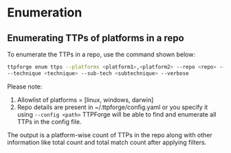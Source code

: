 # Enumeration

## Enumerating TTPs of platforms in a repo

To enumerate the TTPs in a repo, use the command shown below:

```bash
ttpforge enum ttps --platforms <platform1>,<platform2> --repo <repo> --tactic <tactic>
--technique <technique> --sub-tech <subtechnique> --verbose
```

Please note:

1) Allowlist of platforms = [linux, windows, darwin]
2) Repo details are present in ~/.ttpforge/config.yaml or you specify it
using `--config <path>`
TTPForge will be able to find and enumerate all TTPs in the config file.

The output is a platform-wise count of TTPs in the repo along with other
information like total count and total match count after applying filters.
